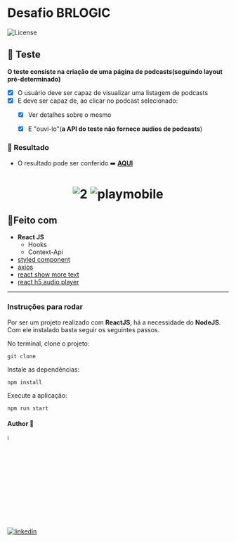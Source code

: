 # Desafio BRLOGIC
  <img  src="https://img.shields.io/static/v1?label=license&message=MIT&color=5965E0&labelColor=121214" alt="License">


## 📝 Teste

  **O teste consiste na criação de uma página de podcasts(seguindo layout pré-determinado)**
  - [x] O usuário deve ser capaz de visualizar uma listagem de podcasts
  - [x] E deve ser capaz de, ao clicar no podcast selecionado:
      - [x] Ver detalhes sobre o mesmo
      - [x] E "ouvi-lo"(**a API do teste não fornece audios de podcasts**) 



### 🎨 Resultado 

- O resultado pode ser conferido :arrow_right: [**AQUI**](https://brlogic.vercel.app/)
<h1 align="center">
  
![2](https://user-images.githubusercontent.com/97068163/149625085-1fc6c49c-c14b-45ac-aebf-eb3e71699d75.png)
![playmobile](https://user-images.githubusercontent.com/97068163/149659841-cfe5b079-654e-461f-b648-f94f2ab60846.png)


  </h1>
  

    
## 🔨Feito com 
- **React JS**
  - Hooks
  - Context-Api
- [styled component](https://styled-components.com/)
- [axios](https://axios-http.com/)
- [react show more text](https://github.com/devzonetech/react-show-more-text)
- [react h5 audio player](https://github.com/lhz516/react-h5-audio-player)

----

### Instruções para rodar
Por ser um projeto realizado com **ReactJS**, há a necessidade do **NodeJS**. Com ele instalado basta seguir os seguintes passos.

No terminal, clone o projeto:
```
git clone 
```


Instale as dependências:
```
npm install
```

Execute a aplicação:
```
npm run start 
```


#### Author 👷

<img src="https://user-images.githubusercontent.com/97068163/149033991-781bf8b6-4beb-445a-913c-f05a76a28bfc.png" width="5%" alt="caricatura do autor desse repositório"/>

[![linkedin](https://img.shields.io/badge/LinkedIn-0077B5?style=for-the-badge&logo=linkedin&logoColor=white)](https://www.linkedin.com/in/araujocode/)
